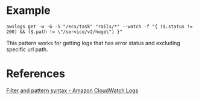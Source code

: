 # Example
```
awslogs get -w -G -S "/ecs/task" "rails/*" --watch -f "{ ($.status != 200) && ($.path != \"/service/v2/hoge\") }"
```
This pattern works for getting logs that has error status and excluding specific url path.

# References
[Filter and pattern syntax - Amazon CloudWatch Logs](https://docs.aws.amazon.com/AmazonCloudWatch/latest/logs/FilterAndPatternSyntax.html#metric-filters-extract-json)